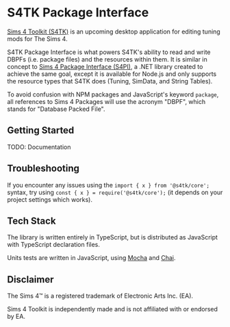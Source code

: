 # S4TK Package Interface

[Sims 4 Toolkit (S4TK)](https://sims4toolkit.com) is an upcoming desktop application for editing tuning mods for The Sims 4.

S4TK Package Interface is what powers S4TK's ability to read and write DBPFs (i.e. package files) and the resources within them. It is similar in concept to [Sims 4 Package Interface (S4PI)](https://github.com/s4ptacle/Sims4Tools), a .NET library created to achieve the same goal, except it is available for Node.js and only supports the resource types that S4TK does (Tuning, SimData, and String Tables).

To avoid confusion with NPM packages and JavaScript's keyword `package`, all references to Sims 4 Packages will use the acronym "DBPF", which stands for "Database Packed File".

## Getting Started

TODO: Documentation

## Troubleshooting

If you encounter any issues using the `import { x } from '@s4tk/core';` syntax, try using `const { x } = require('@s4tk/core');` (it depends on your project settings which works).

## Tech Stack

The library is written entirely in TypeScript, but is distributed as JavaScript with TypeScript declaration files.

Units tests are written in JavaScript, using [Mocha](https://mochajs.org/) and [Chai](https://www.chaijs.com/).

## Disclaimer

The Sims 4™ is a registered trademark of Electronic Arts Inc. (EA).

Sims 4 Toolkit is independently made and is not affiliated with or endorsed by EA.

